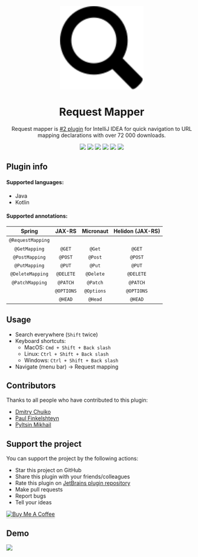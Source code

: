 <div align="center">
    <a href="https://plugins.jetbrains.com/plugin/9567-request-mapper">
        <img src="./src/main/resources/META-INF/pluginIcon.svg" width="220" height="220" alt="logo"/>
    </a>
</div>
<h1 align="center">Request Mapper</h1>
<p align="center">Request mapper is <a href="https://plugins.jetbrains.com/search?tags=Navigation">#2 plugin</a> for IntelliJ IDEA for quick navigation to URL mapping declarations with over 72 000 downloads.</p>

<p align="center">
<a href="https://github.com/viartemev/requestmapper/actions?query=workflow%3ACI"><img src="https://github.com/viartemev/requestmapper/workflows/CI/badge.svg?branch=master"></a>
<a href="https://plugins.jetbrains.com/plugin/9567-request-mapper"><img src="https://img.shields.io/jetbrains/plugin/d/9567-request-mapper.svg"></a>
<a href="https://plugins.jetbrains.com/plugin/9567-request-mapper"><img src="https://img.shields.io/jetbrains/plugin/v/9567-request-mapper.svg?maxAge=2592000"></a>
<a href="https://codecov.io/gh/viartemev/requestmapper"><img src="https://codecov.io/gh/viartemev/requestmapper/branch/master/graph/badge.svg"></a>
<a href="https://www.codetriage.com/viartemev/requestmapper"><img src="https://www.codetriage.com/viartemev/requestmapper/badges/users.svg"></a>
<a href="https://snyk.io/test/github/viartemev/requestmapper?targetFile=build.gradle"><img src="https://snyk.io/test/github/viartemev/requestmapper/badge.svg?targetFile=build.gradle"></a>
</p>

## Plugin info

#### Supported languages:

- Java
- Kotlin

#### Supported annotations:

| Spring  | JAX-RS  | Micronaut  | Helidon (JAX-RS) |
|:-:|:-:|:-:|:-:|
| ```@RequestMapping``` | | | |
| ```@GetMapping``` | ```@GET``` | ```@Get``` | ```@GET``` |
| ```@PostMapping```  | ```@POST``` | ```@Post``` | ```@POST``` |
| ```@PutMapping``` | ```@PUT``` | ```@Put``` | ```@PUT``` |
| ```@DeleteMapping``` | ```@DELETE``` | ```@Delete``` | ```@DELETE``` |
| ```@PatchMapping``` | ```@PATCH``` |  ```@Patch``` | ```@PATCH``` |
| | ```@OPTIONS``` |  ```@Options``` | ```@OPTIONS``` |
| | ```@HEAD``` | ```@Head``` | ```@HEAD``` |

## Usage

- Search everywhere (```Shift``` twice)
- Keyboard shortcuts:
    - MacOS: ```Cmd + Shift + Back slash```
    - Linux: ```Ctrl + Shift + Back slash```
    - Windows: ```Ctrl + Shift + Back slash```
- Navigate (menu bar) -> Request mapping

## Contributors

Thanks to all people who have contributed to this plugin:
+ [Dmitry Chuiko](https://github.com/dchuiko)
+ [Paul Finkelshteyn](https://github.com/asm0dey)
+ [Pyltsin Mikhail](https://github.com/pyltsin)

## Support the project

You can support the project by the following actions:
* Star this project on GitHub
* Share this plugin with your friends/colleagues
* Rate this plugin on [JetBrains plugin repository](https://plugins.jetbrains.com/plugin/9567-request-mapper)
* Make pull requests
* Report bugs
* Tell your ideas

<a href="https://www.buymeacoffee.com/vartemyev" target="_blank"><img src="https://www.buymeacoffee.com/assets/img/custom_images/orange_img.png" alt="Buy Me A Coffee" style="height: 41px !important;width: 174px !important;box-shadow: 0px 3px 2px 0px rgba(190, 190, 190, 0.5) !important;-webkit-box-shadow: 0px 3px 2px 0px rgba(190, 190, 190, 0.5) !important;" ></a>

## Demo

![](art/requestmapper.gif)
